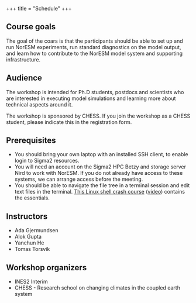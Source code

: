 +++
title = "Schedule"
+++

## Course goals

The goal of the coars is that the participants should be able to set up and
run NorESM experiments, run standard diagnostics on the model output, and 
learn how to contribute to the NorESM model system and supporting infrastructure.


## Audience

The workshop is intended for Ph.D students, postdocs and scientists who are interested in executing model simulations and learning more about technical aspects around it.

The workshop is sponsored by CHESS. If you join the workshop as a CHESS student, please indicate this in the registration form.


## Prerequisites

- You should bring your own laptop with an installed SSH client, to enable
  login to Sigma2 resources.
- You will need an account on the Sigma2 HPC Betzy and storage server Nird to
  work with NorESM. If you do not already have access to these systems, we
  can arrange access before the meeting.
- You should be able to navigate the file tree in a terminal session and edit
  text files in the terminal.
  [This Linux shell crash course](https://scicomp.aalto.fi/scicomp/shell/)
  ([video](https://youtu.be/56p6xX0aToI))
  contains the essentials.


## Instructors

- Ada Gjermundsen
- Alok Gupta
- Yanchun He
- Tomas Torsvik

## Workshop organizers

- INES2 Interim
- CHESS - Research school on changing climates in the coupled earth system

